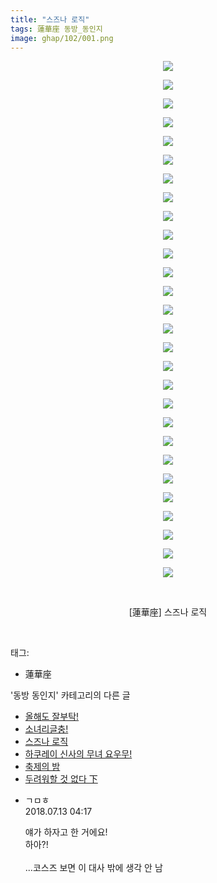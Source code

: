 ```yaml
---
title: "스즈나 로직"
tags: 蓮華座 동방_동인지
image: ghap/102/001.png
---
```

<div class="article">
<p style="text-align: center; clear: none; float: none;"><img src="{{ site.nasurl }}/ghap/102/001.png"/></p>
<p style="text-align: center; clear: none; float: none;"><img src="{{ site.nasurl }}/ghap/102/002.png"/></p>
<p style="text-align: center; clear: none; float: none;"><img src="{{ site.nasurl }}/ghap/102/003.png"/></p>
<p style="text-align: center; clear: none; float: none;"><img src="{{ site.nasurl }}/ghap/102/004.png"/></p>
<p style="text-align: center; clear: none; float: none;"><img src="{{ site.nasurl }}/ghap/102/005.png"/></p>
<p style="text-align: center; clear: none; float: none;"><img src="{{ site.nasurl }}/ghap/102/006.png"/></p>
<p style="text-align: center; clear: none; float: none;"><img src="{{ site.nasurl }}/ghap/102/007.png"/></p>
<p style="text-align: center; clear: none; float: none;"><img src="{{ site.nasurl }}/ghap/102/008.png"/></p>
<p style="text-align: center; clear: none; float: none;"><img src="{{ site.nasurl }}/ghap/102/009.png"/></p>
<p style="text-align: center; clear: none; float: none;"><img src="{{ site.nasurl }}/ghap/102/010.png"/></p>
<p style="text-align: center; clear: none; float: none;"><img src="{{ site.nasurl }}/ghap/102/011.png"/></p>
<p style="text-align: center; clear: none; float: none;"><img src="{{ site.nasurl }}/ghap/102/012.png"/></p>
<p style="text-align: center; clear: none; float: none;"><img src="{{ site.nasurl }}/ghap/102/013.png"/></p>
<p style="text-align: center; clear: none; float: none;"><img src="{{ site.nasurl }}/ghap/102/014.png"/></p>
<p style="text-align: center; clear: none; float: none;"><img src="{{ site.nasurl }}/ghap/102/015.png"/></p>
<p style="text-align: center; clear: none; float: none;"><img src="{{ site.nasurl }}/ghap/102/016.png"/></p>
<p style="text-align: center; clear: none; float: none;"><img src="{{ site.nasurl }}/ghap/102/017.png"/></p>
<p style="text-align: center; clear: none; float: none;"><img src="{{ site.nasurl }}/ghap/102/018.png"/></p>
<p style="text-align: center; clear: none; float: none;"><img src="{{ site.nasurl }}/ghap/102/019.png"/></p>
<p style="text-align: center; clear: none; float: none;"><img src="{{ site.nasurl }}/ghap/102/020.png"/></p>
<p style="text-align: center; clear: none; float: none;"><img src="{{ site.nasurl }}/ghap/102/021.png"/></p>
<p style="text-align: center; clear: none; float: none;"><img src="{{ site.nasurl }}/ghap/102/022.png"/></p>
<p style="text-align: center; clear: none; float: none;"><img src="{{ site.nasurl }}/ghap/102/023.png"/></p>
<p style="text-align: center; clear: none; float: none;"><img src="{{ site.nasurl }}/ghap/102/024.png"/></p>
<p style="text-align: center; clear: none; float: none;"><img src="{{ site.nasurl }}/ghap/102/025.png"/></p>
<p style="text-align: center; clear: none; float: none;"><img src="{{ site.nasurl }}/ghap/102/026.png"/></p>
<p style="text-align: center; clear: none; float: none;"><img src="{{ site.nasurl }}/ghap/102/027.jpg"/></p>
<p style="text-align: center; clear: none; float: none;"><img src="{{ site.nasurl }}/ghap/102/028.png"/></p>
<p style="text-align: center; clear: none; float: none;"><br/></p>
<p style="text-align: center; clear: none; float: none;">[蓮華座] 스즈나 로직</p>
<p><br/></p>
</div><div class="tagTrail">
<p>태그: </p>
<ul>
<li>蓮華座</li>
</ul>
</div><div class="another">
<p>'동방 동인지' 카테고리의 다른 글</p>
<ul>
<li><a href="/2016-06-18-ghap_105">올해도 잘부탁!</a></li>
<li><a href="/2016-06-18-ghap_104">소녀리글충!</a></li>
<li><a href="/2016-06-18-ghap_102">스즈나 로직</a></li>
<li><a href="/2016-06-18-ghap_101">하쿠레이 신사의 무녀 요우무!</a></li>
<li><a href="/2016-06-16-ghap_100">축제의 밤</a></li>
<li><a href="/2016-06-16-ghap_99">두려워할 것 없다 下</a></li>
</ul>
</div><div class="cb_module cb_fluid">
<div class="cb_wrt cb_profile">
<div class="comment">
<ul>
<li class="cb_thumb_off" id="comment15285165">
<div class="cb_comment_area">
<div class="cb_info_area">
<div class="cb_section">
<span class="cb_nick_name">ㄱㅁㅎ</span>
</div>
<div class="cb_section">
<span class="cb_date">2018.07.13 04:17 </span>
</div>
</div>
<div class="cb_dsc_comment">
<p class="cb_dsc">
											얘가 하자고 한 거에요!<br/>
하아?!<br/>
<br/>
...코스즈 보면 이 대사 밖에 생각 안 남
										</p>
</div>
</div></li>
</ul>
</div>
</div><!-- commentList close -->
</div>